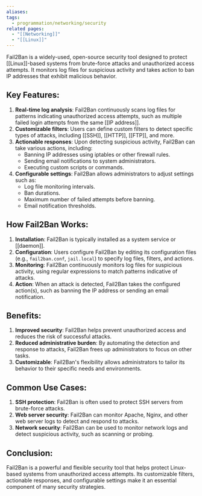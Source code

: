 ```yaml
---
aliases: 
tags:
  - programmation/networking/security
related pages:
  - "[[Networking]]"
  - "[[Linux]]"
---
```

Fail2Ban is a widely-used, open-source security tool designed to protect [[Linux]]-based systems from brute-force attacks and unauthorized access attempts. It monitors log files for suspicious activity and takes action to ban IP addresses that exhibit malicious behavior.

## **Key Features:**

1. **Real-time log analysis**: Fail2Ban continuously scans log files for patterns indicating unauthorized access attempts, such as multiple failed login attempts from the same [[IP address]].
2. **Customizable filters**: Users can define custom filters to detect specific types of attacks, including [[SSH]], [[HTTP]], [[FTP]], and more.
3. **Actionable responses**: Upon detecting suspicious activity, Fail2Ban can take various actions, including:
	* Banning IP addresses using iptables or other firewall rules.
	* Sending email notifications to system administrators.
	* Executing custom scripts or commands.
4. **Configurable settings**: Fail2Ban allows administrators to adjust settings such as:
	* Log file monitoring intervals.
	* Ban durations.
	* Maximum number of failed attempts before banning.
	* Email notification thresholds.

## **How Fail2Ban Works:**

1. **Installation**: Fail2Ban is typically installed as a system service or [[daemon]].
2. **Configuration**: Users configure Fail2Ban by editing its configuration files (e.g., `fail2ban.conf`, `jail.local`) to specify log files, filters, and actions.
3. **Monitoring**: Fail2Ban continuously monitors log files for suspicious activity, using regular expressions to match patterns indicative of attacks.
4. **Action**: When an attack is detected, Fail2Ban takes the configured action(s), such as banning the IP address or sending an email notification.

## **Benefits:**

1. **Improved security**: Fail2Ban helps prevent unauthorized access and reduces the risk of successful attacks.
2. **Reduced administrative burden**: By automating the detection and response to attacks, Fail2Ban frees up administrators to focus on other tasks.
3. **Customizable**: Fail2Ban's flexibility allows administrators to tailor its behavior to their specific needs and environments.

## **Common Use Cases:**

1. **SSH protection**: Fail2Ban is often used to protect SSH servers from brute-force attacks.
2. **Web server security**: Fail2Ban can monitor Apache, Nginx, and other web server logs to detect and respond to attacks.
3. **Network security**: Fail2Ban can be used to monitor network logs and detect suspicious activity, such as scanning or probing.

## **Conclusion:**

Fail2Ban is a powerful and flexible security tool that helps protect Linux-based systems from unauthorized access attempts. Its customizable filters, actionable responses, and configurable settings make it an essential component of many security strategies.
